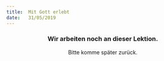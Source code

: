 ```yaml
---
title:  Mit Gott erlebt
date:   31/05/2019
---
```


### <center>Wir arbeiten noch an dieser Lektion.</center>
<center>Bitte komme später zurück.</center>